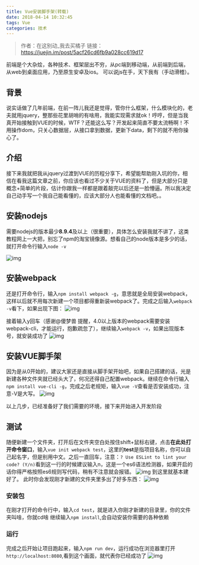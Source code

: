 ```yaml
---
title: Vue安装脚手架(转载)
date: 2018-04-14 10:32:45
tags: Vue
categories: 技术
---
```


> 作者：在这别动_我去买橘子
> 链接：https://juejin.im/post/5acf26cd6fb9a028cc619d17

前端是个大杂烩，各种技术、框架层出不穷，从pc端到移动端，从前端到后端，从web到桌面应用，乃至原生安卓及ios。 可以说js在手，天下我有（手动滑稽）。

## 背景

说实话做了几年前端，在前一阵儿我还是觉得，管你什么框架，什么模块化的，老夫就用jquery，整那些花里胡哨的有啥用，我能实现需求就ok！哼哼，但是当我真开始接触到VUE的时候，WTF？还能这么写？开发起来简直不要太流畅啊！不用操作dom，只关心数据层，从接口拿到数据，更新下data，剩下的就不用你操心了。

## 介绍

接下来我就把我从jquery过渡到VUE的历程分享下，希望能帮助刚入坑的你，相信在看我这篇文章之前，你应该也看过不少关于VUE的资料了，但是大部分只是概念+简单的片段，估计你跟我一样都是跟着敲完以后还是一脸懵逼。所以我决定自己动手写一个我自己能看懂的，应该大部分人也能看懂的文档吧。。

## 安装nodejs

需要nodejs的版本最少**8.9.4**及以上（很重要），具体怎么安装我就不讲了，这类教程网上一大把，别忘了npm的淘宝镜像源。想看自己的node版本是多少的话，就打开命令行输入`node -v`

![img](https://mmbiz.qlogo.cn/mmbiz/v67afFKwjvJpsGBicjuVGhTicpf61gR90P7E2GmSk4EU9mE2zdljRdJI7tDOeDlOy4pbnbXaneZX4C6nZV6OGYzA/0?wx_fmt=other)

## 安装webpack

还是打开命令行，输入`npm install webpack -g`，意思就是全局安装webpack，这样以后就不用每次新建一个项目都得重新装webpack了。完成之后输入`webpack -v`看下，如果出现下图：
![img](https://mmbiz.qlogo.cn/mmbiz/v67afFKwjvJpsGBicjuVGhTicpf61gR90Pa9w4JODcVW5VKVPwXgNYdBGAnJVOs5XBTqibbO9PgROnibicTJLcLRBeA/0?wx_fmt=other)

接着输入y回车（感谢@傻梦兽 提醒，4.0以上版本的webpack需要安装webpack-cli，才能运行，抱歉疏忽了），继续输入`webpack -v`，如果出现版本号，就安装成功了
![img](https://mmbiz.qlogo.cn/mmbiz/v67afFKwjvJpsGBicjuVGhTicpf61gR90PFxb4tWILtPNuLh8NwyPzVibrMSUGnrShqwXcWcW8iaArOJiawrPBMZUqg/0?wx_fmt=other)

## 安装VUE脚手架
因为是从0开始的，建议大家还是直接从脚手架开始吧，如果自己搭建的话，光是新建各种文件夹就已经头大了，何况还得自己配置webpack。继续在命令行输入`npm install vue-cli -g`，完成之后老规矩，输入`vue -V`查看是否安装成功，注意-V是大写。
![img](https://mmbiz.qlogo.cn/mmbiz/v67afFKwjvJpsGBicjuVGhTicpf61gR90P0PQF7kgasicJpqEBStz7Z3zgs7Gglzibf7sPfmKIJL40zRpkFXSublKg/0?wx_fmt=other)

以上几步，已经准备好了我们需要的环境，接下来开始进入开发阶段

## 测试
随便新建一个文件夹，打开后在文件夹空白处按住shift+鼠标右键，点击**在此处打开命令窗口**，输入`vue init webpack test`，这里的**test**是指项目名称，你可以自己起名字，但是别用中文。之后一直回车，注意：`? Use ESLint to lint your code? (Y/n)`看到这一行的时候建议输入n，这是一个es6语法检测器，如果开启的话你得严格按照es6规则写代码，稍有不注意就会报错。
![img](https://mmbiz.qlogo.cn/mmbiz/v67afFKwjvJpsGBicjuVGhTicpf61gR90PNdZfLVqDA1jqd4bxBcyRoad4PndmSZVehZGn4XgggKVKbOGPZDSTAA/0?wx_fmt=other)
到这里就基本建好了。 此时你会发现刚才新建的文件夹里多出了好多东西：
![img](https://mmbiz.qlogo.cn/mmbiz/v67afFKwjvJpsGBicjuVGhTicpf61gR90Pgsg4tHWbDwgPVK3l2fuxziaVcpMQFdVk0euHTAblIicL1DhDPV7icgfIg/0?wx_fmt=other)

### 安装包
在刚才打开的命令行中，输入`cd test`，就是进入你刚才新建的目录里，你的文件夹叫啥，你就cd啥
继续输入`npm install`,会自动安装你需要的各种依赖
### 运行
完成之后开始让项目跑起来，输入`npm run dev`，运行成功在浏览器里打开`http://localhost:8080`,看到这个画面，就代表你已经成功了
![img](https://mmbiz.qlogo.cn/mmbiz/v67afFKwjvJpsGBicjuVGhTicpf61gR90PTNeWSBibL9T7bSKM2EnRCHDQQMictyNmJnXh0ibdyjibRNZkJsnnn7icMJw/0?wx_fmt=other)


